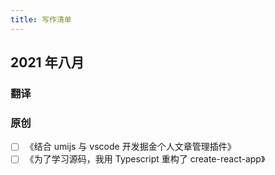 ```yaml
---
title: 写作清单
---
```


## 2021 年八月

### 翻译

### 原创

- [ ] 《结合 umijs 与 vscode 开发掘金个人文章管理插件》
- [ ] 《为了学习源码，我用 Typescript 重构了 create-react-app》
